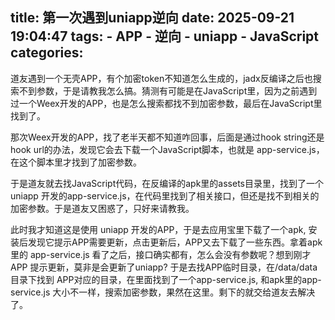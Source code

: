 title: 第一次遇到uniapp逆向
date: 2025-09-21 19:04:47
tags:
    - APP
    - 逆向
    - uniapp
    - JavaScript
categories:
---
道友遇到一个无壳APP，有个加密token不知道怎么生成的，jadx反编译之后也搜索不到参数，于是请教我怎么搞。猜测有可能是在JavaScript里，因为之前遇到过一个Weex开发的APP，也是怎么搜索都找不到加密参数，最后在JavaScript里找到了。

那次Weex开发的APP，找了老半天都不知道咋回事，后面是通过hook string还是hook url的办法，发现它会去下载一个JavaScript脚本，也就是 app-service.js，在这个脚本里才找到了加密参数。

于是道友就去找JavaScript代码，在反编译的apk里的assets目录里，找到了一个 uniapp 开发的app-service.js，在代码里找到了相关接口，但还是找不到相关的加密参数。于是道友又困惑了，只好来请教我。

此时我才知道这是使用 uniapp 开发的APP，于是去应用宝里下载了一个apk, 安装后发现它提示APP需要更新，点击更新后，APP又去下载了一些东西。拿着apk 里的 app-service.js 看了之后，接口确实都有，怎么会没有参数呢？想到刚才 APP 提示更新，莫非是会更新了uniapp? 于是去找APP临时目录，在/data/data目录下找到 APP对应的目录，在里面找到了一个app-service.js, 和apk里的app-service.js 大小不一样，搜索加密参数，果然在这里。剩下的就交给道友去解决了。
